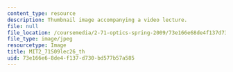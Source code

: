 ```yaml
---
content_type: resource
description: Thumbnail image accompanying a video lecture.
file: null
file_location: /coursemedia/2-71-optics-spring-2009/73e166e68de4f137d730bd577b57a585_MIT2_71S09lec26_th.jpg
file_type: image/jpeg
resourcetype: Image
title: MIT2_71S09lec26_th
uid: 73e166e6-8de4-f137-d730-bd577b57a585
---
```

